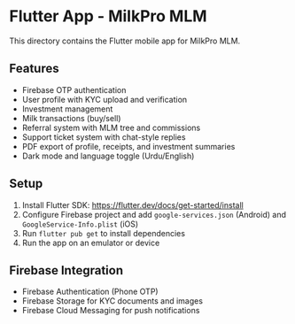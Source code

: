 # Flutter App - MilkPro MLM

This directory contains the Flutter mobile app for MilkPro MLM.

## Features

- Firebase OTP authentication
- User profile with KYC upload and verification
- Investment management
- Milk transactions (buy/sell)
- Referral system with MLM tree and commissions
- Support ticket system with chat-style replies
- PDF export of profile, receipts, and investment summaries
- Dark mode and language toggle (Urdu/English)

## Setup

1. Install Flutter SDK: https://flutter.dev/docs/get-started/install
2. Configure Firebase project and add `google-services.json` (Android) and `GoogleService-Info.plist` (iOS)
3. Run `flutter pub get` to install dependencies
4. Run the app on an emulator or device

## Firebase Integration

- Firebase Authentication (Phone OTP)
- Firebase Storage for KYC documents and images
- Firebase Cloud Messaging for push notifications
